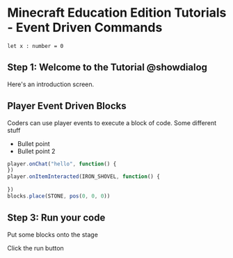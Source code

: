 # Minecraft Education Edition Tutorials - Event Driven Commands

```template
let x : number = 0
```

## Step 1: Welcome to the Tutorial @showdialog

Here's an introduction screen.


## Player Event Driven Blocks

Coders can use player events to execute a block of code.
Some different stuff


* Bullet point
* Bullet point 2

```typescript
player.onChat("hello", function() {
})
player.onItemInteracted(IRON_SHOVEL, function() {
    
})
blocks.place(STONE, pos(0, 0, 0))
```



## Step 3: Run your code
Put some blocks onto the stage


Click the run button

